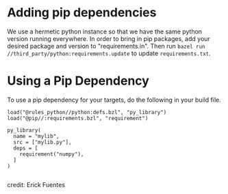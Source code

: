 
# Adding pip dependencies

We use a hermetic python instance so that we have the same python version running everywhere. In
order to bring in pip packages, add your desired package and version to "requirements.in". Then run
`bazel run //third_party/python:requirements.update` to update `requirements.txt`.

# Using a Pip Dependency

To use a pip dependency for your targets, do the following in your build file.
```
load("@rules_python//python:defs.bzl", "py_library")
load("@pip//:requirements.bzl", "requirement")

py_library(
  name = "mylib",
  src = ["mylib.py"],
  deps = [
    requirement("numpy"),
  ]
)


```

credit: Erick Fuentes